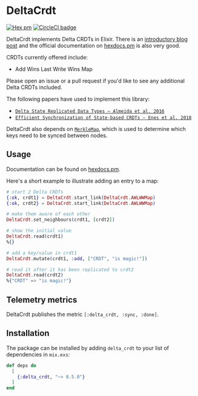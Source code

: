 # DeltaCrdt

[![Hex pm](http://img.shields.io/hexpm/v/delta_crdt.svg?style=flat)](https://hex.pm/packages/delta_crdt) [![CircleCI badge](https://circleci.com/gh/derekkraan/delta_crdt_ex.png?circle-token=:circle-token)](https://circleci.com/gh/derekkraan/delta_crdt_ex)

DeltaCrdt implements Delta CRDTs in Elixir. There is an [introductory blog post](https://medium.com/@derek.kraan2/dc838c383ad5) and the official documentation on [hexdocs.pm](https://hexdocs.pm/delta_crdt) is also very good.

CRDTs currently offered include:
- Add Wins Last Write Wins Map

Please open an issue or a pull request if you'd like to see any additional Delta CRDTs included.

The following papers have used to implement this library:
- [`Delta State Replicated Data Types – Almeida et al. 2016`](https://arxiv.org/pdf/1603.01529.pdf)
- [`Efficient Synchronization of State-based CRDTs – Enes et al. 2018`](https://arxiv.org/pdf/1803.02750.pdf)

DeltaCrdt also depends on [`MerkleMap`](https://github.com/derekkraan/merkle_map), which is used to determine which keys need to be synced between nodes.

## Usage

Documentation can be found on [hexdocs.pm](https://hexdocs.pm/delta_crdt).

Here's a short example to illustrate adding an entry to a map:

```elixir
# start 2 Delta CRDTs
{:ok, crdt1} = DeltaCrdt.start_link(DeltaCrdt.AWLWWMap)
{:ok, crdt2} = DeltaCrdt.start_link(DeltaCrdt.AWLWWMap)

# make them aware of each other
DeltaCrdt.set_neighbours(crdt1, [crdt2])

# show the initial value
DeltaCrdt.read(crdt1)
%{}

# add a key/value in crdt1
DeltaCrdt.mutate(crdt1, :add, ["CRDT", "is magic!"])

# read it after it has been replicated to crdt2
DeltaCrdt.read(crdt2)
%{"CRDT" => "is magic!"}
```

## Telemetry metrics

DeltaCrdt publishes the metric `[:delta_crdt, :sync, :done]`.

## Installation

The package can be installed by adding `delta_crdt` to your list of dependencies in `mix.exs`:

```elixir
def deps do
  [
    {:delta_crdt, "~> 0.5.0"}
  ]
end
```
